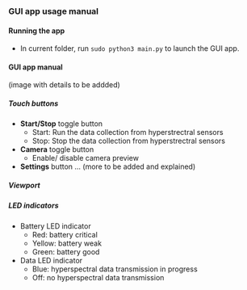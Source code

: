 ### GUI app usage manual
#### Running the app
- In current folder, run `sudo python3 main.py` to launch the GUI app.
#### GUI app manual
(image with details to be addded)
##### Touch buttons
- **Start/Stop** toggle button
  - Start: Run the data collection from hyperstrectral sensors
  - Stop: Stop the data collection from hyperstrectral sensors
- **Camera** toggle button
  - Enable/ disable camera preview
- **Settings** button
... (more to be added and explained)
##### Viewport
##### LED indicators
- Battery LED indicator
   - Red: battery critical
   - Yellow: battery weak
   - Green: battery good
- Data LED indicator
   - Blue: hyperspectral data transmission in progress
   - Off: no hyperspectral data transmission